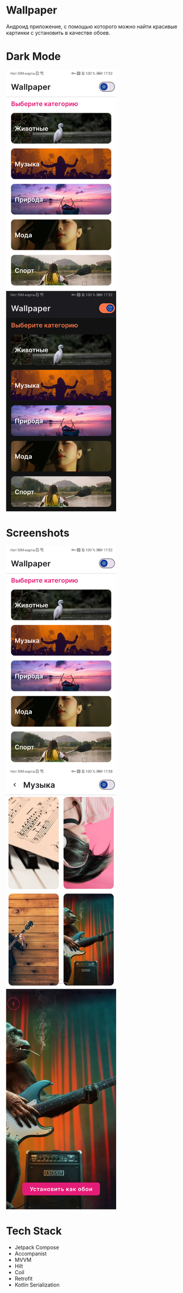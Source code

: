 # Wallpaper

Андроид приложение, с помощью которого можно найти красивые картинки с установить в качестве обоев.

# Dark Mode

<img src="images/categoryscreen.png" width="300"><img src="images/categoryscreendark.png" width="300">

# Screenshots

<img src="images/categoryscreen.png" width="300"><img src="images/imagelistscreen.png" width="300"><img src="images/imagedetailscreen.png" width="300">

# Tech Stack

- Jetpack Compose
- Accompanist
- MVVM
- Hilt
- Coil
- Retrofit
- Kotlin Serialization
